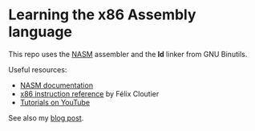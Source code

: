 # Learning the x86 Assembly language

This repo uses the [NASM](https://nasm.us/) assembler and the **ld** linker from GNU Binutils.

Useful resources:

* [NASM documentation](https://nasm.us/docs.php)
* [x86 instruction reference](https://www.felixcloutier.com/x86/) by Félix Cloutier
* [Tutorials on YouTube](https://www.youtube.com/playlist?list=PLetF-YjXm-sCH6FrTz4AQhfH6INDQvQSn)

See also my [blog post](https://laihoconsulting.com/blog/2021-08-getting-started-with-x64-assembly/).
